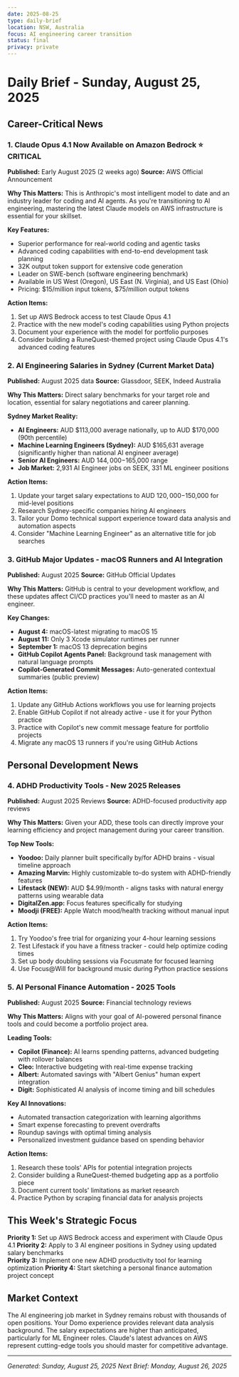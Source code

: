 ```yaml
---
date: 2025-08-25
type: daily-brief
location: NSW, Australia
focus: AI engineering career transition
status: final
privacy: private
---
```


# Daily Brief - Sunday, August 25, 2025

## Career-Critical News

### 1. Claude Opus 4.1 Now Available on Amazon Bedrock ⭐ CRITICAL
**Published:** Early August 2025 (2 weeks ago)
**Source:** AWS Official Announcement

**Why This Matters:** This is Anthropic's most intelligent model to date and an industry leader for coding and AI agents. As you're transitioning to AI engineering, mastering the latest Claude models on AWS infrastructure is essential for your skillset.

**Key Features:**
- Superior performance for real-world coding and agentic tasks
- Advanced coding capabilities with end-to-end development task planning
- 32K output token support for extensive code generation
- Leader on SWE-bench (software engineering benchmark)
- Available in US West (Oregon), US East (N. Virginia), and US East (Ohio)
- Pricing: $15/million input tokens, $75/million output tokens

**Action Items:**
1. Set up AWS Bedrock access to test Claude Opus 4.1
2. Practice with the new model's coding capabilities using Python projects
3. Document your experience with the model for portfolio purposes
4. Consider building a RuneQuest-themed project using Claude Opus 4.1's advanced coding features

### 2. AI Engineering Salaries in Sydney (Current Market Data)
**Published:** August 2025 data
**Source:** Glassdoor, SEEK, Indeed Australia

**Why This Matters:** Direct salary benchmarks for your target role and location, essential for salary negotiations and career planning.

**Sydney Market Reality:**
- **AI Engineers:** AUD $113,000 average nationally, up to AUD $170,000 (90th percentile)
- **Machine Learning Engineers (Sydney):** AUD $165,631 average (significantly higher than national AI engineer average)
- **Senior AI Engineers:** AUD $144,000-$165,000 range
- **Job Market:** 2,931 AI Engineer jobs on SEEK, 331 ML engineer positions

**Action Items:**
1. Update your target salary expectations to AUD $120,000-$150,000 for mid-level positions
2. Research Sydney-specific companies hiring AI engineers
3. Tailor your Domo technical support experience toward data analysis and automation aspects
4. Consider "Machine Learning Engineer" as an alternative title for job searches

### 3. GitHub Major Updates - macOS Runners and AI Integration
**Published:** August 2025
**Source:** GitHub Official Updates

**Why This Matters:** GitHub is central to your development workflow, and these updates affect CI/CD practices you'll need to master as an AI engineer.

**Key Changes:**
- **August 4:** macOS-latest migrating to macOS 15
- **August 11:** Only 3 Xcode simulator runtimes per runner
- **September 1:** macOS 13 deprecation begins
- **GitHub Copilot Agents Panel:** Background task management with natural language prompts
- **Copilot-Generated Commit Messages:** Auto-generated contextual summaries (public preview)

**Action Items:**
1. Update any GitHub Actions workflows you use for learning projects
2. Enable GitHub Copilot if not already active - use it for your Python practice
3. Practice with Copilot's new commit message feature for portfolio projects
4. Migrate any macOS 13 runners if you're using GitHub Actions

## Personal Development News

### 4. ADHD Productivity Tools - New 2025 Releases
**Published:** August 2025 Reviews
**Source:** ADHD-focused productivity app reviews

**Why This Matters:** Given your ADD, these tools can directly improve your learning efficiency and project management during your career transition.

**Top New Tools:**
- **Yoodoo:** Daily planner built specifically by/for ADHD brains - visual timeline approach
- **Amazing Marvin:** Highly customizable to-do system with ADHD-friendly features
- **Lifestack (NEW):** AUD $4.99/month - aligns tasks with natural energy patterns using wearable data
- **DigitalZen.app:** Focus features specifically for studying
- **Moodji (FREE):** Apple Watch mood/health tracking without manual input

**Action Items:**
1. Try Yoodoo's free trial for organizing your 4-hour learning sessions
2. Test Lifestack if you have a fitness tracker - could help optimize coding times
3. Set up body doubling sessions via Focusmate for focused learning
4. Use Focus@Will for background music during Python practice sessions

### 5. AI Personal Finance Automation - 2025 Tools
**Published:** August 2025
**Source:** Financial technology reviews

**Why This Matters:** Aligns with your goal of AI-powered personal finance tools and could become a portfolio project area.

**Leading Tools:**
- **Copilot (Finance):** AI learns spending patterns, advanced budgeting with rollover balances
- **Cleo:** Interactive budgeting with real-time expense tracking
- **Albert:** Automated savings with "Albert Genius" human expert integration
- **Digit:** Sophisticated AI analysis of income timing and bill schedules

**Key AI Innovations:**
- Automated transaction categorization with learning algorithms
- Smart expense forecasting to prevent overdrafts
- Roundup savings with optimal timing analysis
- Personalized investment guidance based on spending behavior

**Action Items:**
1. Research these tools' APIs for potential integration projects
2. Consider building a RuneQuest-themed budgeting app as a portfolio piece
3. Document current tools' limitations as market research
4. Practice Python by scraping financial data for analysis projects

## This Week's Strategic Focus

**Priority 1:** Set up AWS Bedrock access and experiment with Claude Opus 4.1
**Priority 2:** Apply to 3 AI engineer positions in Sydney using updated salary benchmarks  
**Priority 3:** Implement one new ADHD productivity tool for learning optimization
**Priority 4:** Start sketching a personal finance automation project concept

## Market Context
The AI engineering job market in Sydney remains robust with thousands of open positions. Your Domo experience provides relevant data analysis background. The salary expectations are higher than anticipated, particularly for ML Engineer roles. Claude's latest advances on AWS represent cutting-edge tools you should master for competitive advantage.

---
*Generated: Sunday, August 25, 2025*
*Next Brief: Monday, August 26, 2025*
